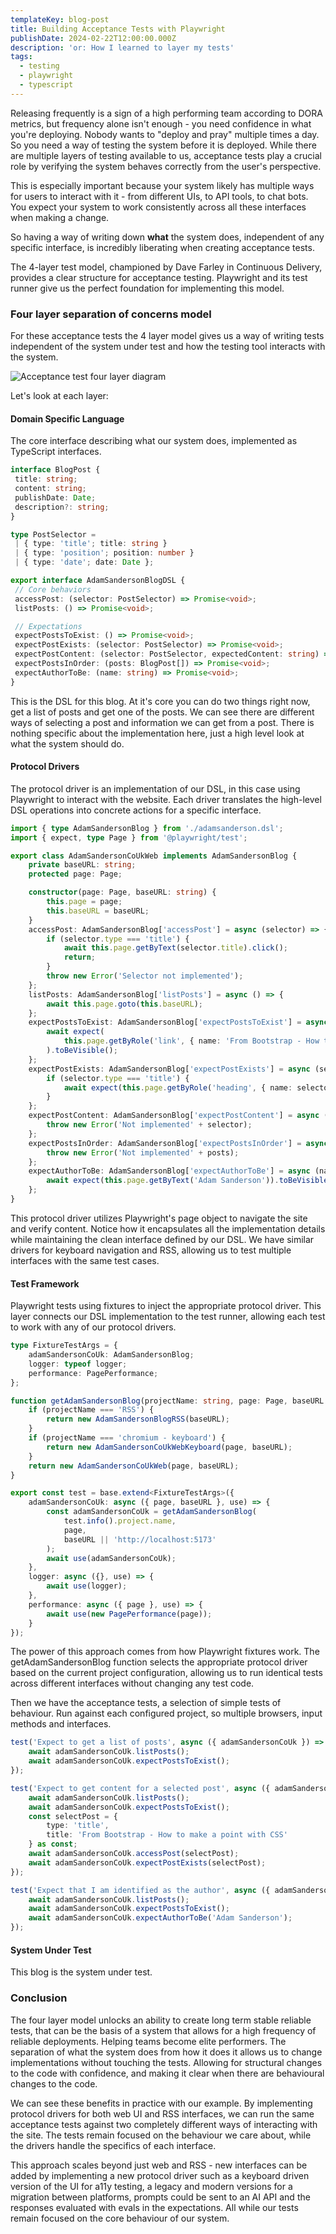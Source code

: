```yaml
---
templateKey: blog-post
title: Building Acceptance Tests with Playwright
publishDate: 2024-02-22T12:00:00.000Z
description: 'or: How I learned to layer my tests'
tags:
  - testing
  - playwright
  - typescript
---
```


Releasing frequently is a sign of a high performing team according to DORA metrics, but frequency
alone isn't enough - you need confidence in what you're deploying. Nobody wants to "deploy and pray"
multiple times a day. So you need a way of testing the system before it is deployed. While there are
multiple layers of testing available to us, acceptance tests play a crucial role by verifying the
system behaves correctly from the user's perspective.

This is especially important because your system likely has multiple ways for users to interact with
it - from different UIs, to API tools, to chat bots. You expect your system to work consistently
across all these interfaces when making a change.

So having a way of writing down **what** the system does, independent of any specific interface, is
incredibly liberating when creating acceptance tests.

The 4-layer test model, championed by Dave Farley in Continuous Delivery, provides a clear structure
for acceptance testing. Playwright and its test runner give us the perfect foundation for
implementing this model.

### Four layer separation of concerns model

For these acceptance tests the 4 layer model gives us a way of writing tests independent of the
system under test and how the testing tool interacts with the system.

![Acceptance test four layer diagram](https://res.cloudinary.com/lazydayed/image/upload/v1740522044/Post_Notes_clzrxn.png)

Let's look at each layer:

#### Domain Specific Language

The core interface describing what our system does, implemented as TypeScript interfaces.

```TypeScript
interface BlogPost {
 title: string;
 content: string;
 publishDate: Date;
 description?: string;
}

type PostSelector =
 | { type: 'title'; title: string }
 | { type: 'position'; position: number }
 | { type: 'date'; date: Date };

export interface AdamSandersonBlogDSL {
 // Core behaviors
 accessPost: (selector: PostSelector) => Promise<void>;
 listPosts: () => Promise<void>;

 // Expectations
 expectPostsToExist: () => Promise<void>;
 expectPostExists: (selector: PostSelector) => Promise<void>;
 expectPostContent: (selector: PostSelector, expectedContent: string) => Promise<void>;
 expectPostsInOrder: (posts: BlogPost[]) => Promise<void>;
 expectAuthorToBe: (name: string) => Promise<void>;
}
```

This is the DSL for this blog. At it's core you can do two things right now, get a list of posts and
get one of the posts. We can see there are different ways of selecting a post and information we can
get from a post. There is nothing specific about the implementation here, just a high level look at
what the system should do.

#### Protocol Drivers

The protocol driver is an implementation of our DSL, in this case using Playwright to interact with
the website. Each driver translates the high-level DSL operations into concrete actions for a
specific interface.

```typescript
import { type AdamSandersonBlog } from './adamsanderson.dsl';
import { expect, type Page } from '@playwright/test';

export class AdamSandersonCoUkWeb implements AdamSandersonBlog {
	private baseURL: string;
	protected page: Page;

	constructor(page: Page, baseURL: string) {
		this.page = page;
		this.baseURL = baseURL;
	}
	accessPost: AdamSandersonBlog['accessPost'] = async (selector) => {
		if (selector.type === 'title') {
			await this.page.getByText(selector.title).click();
			return;
		}
		throw new Error('Selector not implemented');
	};
	listPosts: AdamSandersonBlog['listPosts'] = async () => {
		await this.page.goto(this.baseURL);
	};
	expectPostsToExist: AdamSandersonBlog['expectPostsToExist'] = async () => {
		await expect(
			this.page.getByRole('link', { name: 'From Bootstrap - How to make a point with CSS' })
		).toBeVisible();
	};
	expectPostExists: AdamSandersonBlog['expectPostExists'] = async (selector) => {
		if (selector.type === 'title') {
			await expect(this.page.getByRole('heading', { name: selector.title })).toBeVisible();
		}
	};
	expectPostContent: AdamSandersonBlog['expectPostContent'] = async (selector) => {
		throw new Error('Not implemented' + selector);
	};
	expectPostsInOrder: AdamSandersonBlog['expectPostsInOrder'] = async (posts) => {
		throw new Error('Not implemented' + posts);
	};
	expectAuthorToBe: AdamSandersonBlog['expectAuthorToBe'] = async (name) => {
		await expect(this.page.getByText('Adam Sanderson')).toBeVisible();
	};
}
```

This protocol driver utilizes Playwright's page object to navigate the site and verify content.
Notice how it encapsulates all the implementation details while maintaining the clean interface
defined by our DSL. We have similar drivers for keyboard navigation and RSS, allowing us to test
multiple interfaces with the same test cases.

#### Test Framework

Playwright tests using fixtures to inject the appropriate protocol driver. This layer connects our
DSL implementation to the test runner, allowing each test to work with any of our protocol drivers.

```typescript
type FixtureTestArgs = {
	adamSandersonCoUk: AdamSandersonBlog;
	logger: typeof logger;
	performance: PagePerformance;
};

function getAdamSandersonBlog(projectName: string, page: Page, baseURL: string) {
	if (projectName === 'RSS') {
		return new AdamSandersonBlogRSS(baseURL);
	}
	if (projectName === 'chromium - keyboard') {
		return new AdamSandersonCoUkWebKeyboard(page, baseURL);
	}
	return new AdamSandersonCoUkWeb(page, baseURL);
}

export const test = base.extend<FixtureTestArgs>({
	adamSandersonCoUk: async ({ page, baseURL }, use) => {
		const adamSandersonCoUk = getAdamSandersonBlog(
			test.info().project.name,
			page,
			baseURL || 'http://localhost:5173'
		);
		await use(adamSandersonCoUk);
	},
	logger: async ({}, use) => {
		await use(logger);
	},
	performance: async ({ page }, use) => {
		await use(new PagePerformance(page));
	}
});
```

The power of this approach comes from how Playwright fixtures work. The getAdamSandersonBlog
function selects the appropriate protocol driver based on the current project configuration,
allowing us to run identical tests across different interfaces without changing any test code.

Then we have the acceptance tests, a selection of simple tests of behaviour. Run against each
configured project, so multiple browsers, input methods and interfaces.

```typescript
test('Expect to get a list of posts', async ({ adamSandersonCoUk }) => {
	await adamSandersonCoUk.listPosts();
	await adamSandersonCoUk.expectPostsToExist();
});

test('Expect to get content for a selected post', async ({ adamSandersonCoUk }) => {
	await adamSandersonCoUk.listPosts();
	await adamSandersonCoUk.expectPostsToExist();
	const selectPost = {
		type: 'title',
		title: 'From Bootstrap - How to make a point with CSS'
	} as const;
	await adamSandersonCoUk.accessPost(selectPost);
	await adamSandersonCoUk.expectPostExists(selectPost);
});

test('Expect that I am identified as the author', async ({ adamSandersonCoUk }) => {
	await adamSandersonCoUk.listPosts();
	await adamSandersonCoUk.expectPostsToExist();
	await adamSandersonCoUk.expectAuthorToBe('Adam Sanderson');
});
```

#### System Under Test

This blog is the system under test.

### Conclusion

The four layer model unlocks an ability to create long term stable reliable tests, that can be the
basis of a system that allows for a high frequency of reliable deployments. Helping teams become
elite performers. The separation of what the system does from how it does it allows us to change
implementations without touching the tests. Allowing for structural changes to the code with
confidence, and making it clear when there are behavioural changes to the code.

We can see these benefits in practice with our example. By implementing protocol drivers for both
web UI and RSS interfaces, we can run the same acceptance tests against two completely different
ways of interacting with the site. The tests remain focused on the behaviour we care about, while
the drivers handle the specifics of each interface.

This approach scales beyond just web and RSS - new interfaces can be added by implementing a new
protocol driver such as a keyboard driven version of the UI for a11y testing, a legacy and modern
versions for a migration between platforms, prompts could be sent to an AI API and the responses
evaluated with evals in the expectations. All while our tests remain focused on the core behaviour
of our system.
